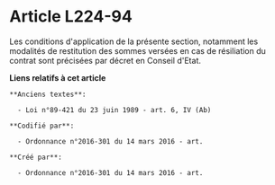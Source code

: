 # Article L224-94

Les conditions d'application de la présente section, notamment les modalités de restitution des sommes versées en cas de
résiliation du contrat sont précisées par décret en Conseil d'Etat.

**Liens relatifs à cet article**

	**Anciens textes**:

	  - Loi n°89-421 du 23 juin 1989 - art. 6, IV (Ab)

	**Codifié par**:

	  - Ordonnance n°2016-301 du 14 mars 2016 - art.

	**Créé par**:

	  - Ordonnance n°2016-301 du 14 mars 2016 - art.
